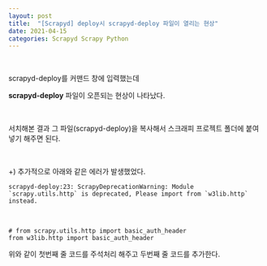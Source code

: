 ```yaml
---
layout: post
title:  "[Scrapyd] deploy시 scrapyd-deploy 파일이 열리는 현상"
date: 2021-04-15
categories: Scrapyd Scrapy Python
---
```


<br>

scrapyd-deploy를 커맨드 창에 입력했는데 

<b>scrapyd-deploy</b> 파일이 오픈되는 현상이 나타났다.

<br>

서치해본 결과 그 파일(scrapyd-deploy)을 복사해서 스크래피 프로젝트 폴더에 붙여넣기 해주면 된다.



<br>

+) 추가적으로 아래와 같은 에러가 발생했었다.

```
scrapyd-deploy:23: ScrapyDeprecationWarning: Module `scrapy.utils.http` is deprecated, Please import from `w3lib.http` instead.
```

<br>

```
# from scrapy.utils.http import basic_auth_header
from w3lib.http import basic_auth_header
```

위와 같이 첫번째 줄 코드를 주석처리 해주고 두번째 줄 코드를 추가한다.